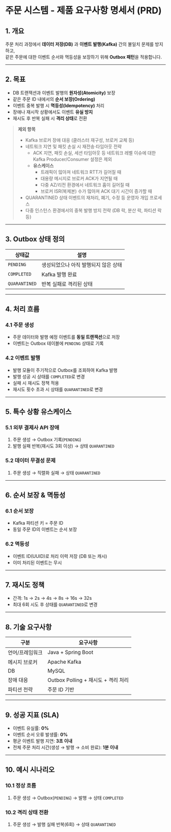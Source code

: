 # 주문 시스템 - 제품 요구사항 명세서 (PRD)

## 1. 개요
주문 처리 과정에서 **데이터 저장(DB)** 과 **이벤트 발행(Kafka)** 간의 불일치 문제를 방지하고,  
같은 주문에 대한 이벤트 순서와 멱등성을 보장하기 위해 **Outbox 패턴**을 적용합니다.

---

## 2. 목표
- DB 트랜잭션과 이벤트 발행의 **원자성(Atomicity)** 보장
- 같은 주문 ID 내에서의 **순서 보장(Ordering)**
- 이벤트 중복 발행 시 **멱등성(Idempotency)** 처리
- 장애나 재시작 상황에서도 이벤트 **유실 방지**
- 재시도 후 반복 실패 시 **격리 상태**로 전환

> **제외 항목**
> - Kafka 브로커 장애 대응 (클러스터 재구성, 브로커 교체 등)
> - 네트워크 지연 및 패킷 손실 시 재전송·타임아웃 전략
>   - ACK 지연, 패킷 손실, 세션 타임아웃 등 네트워크 레벨 이슈에 대한 Kafka Producer/Consumer 설정은 제외
>   - **유스케이스**
>     - 트래픽이 많아져 네트워크 RTT가 길어질 때
>     - 대용량 메시지로 브로커 ACK가 지연될 때
>     - 다중 AZ/리전 환경에서 네트워크 홉이 길어질 때
>     - 브로커 ISR(복제본) 수가 많아져 ACK 대기 시간이 증가할 때
> - QUARANTINED 상태 이벤트의 재처리, 폐기, 수정 등 운영자 개입 프로세스
> - 다중 인스턴스 환경에서의 중복 발행 방지 전략 (DB 락, 분산 락, 파티션 락 등)

---

## 3. Outbox 상태 정의

| 상태값        | 설명 |
|---------------|------|
| `PENDING`     | 생성되었으나 아직 발행되지 않은 상태 |
| `COMPLETED`   | Kafka 발행 완료 |
| `QUARANTINED` | 반복 실패로 격리된 상태 |

---

## 4. 처리 흐름

### 4.1 주문 생성
- 주문 데이터와 발행 예정 이벤트를 **동일 트랜잭션**으로 저장
- 이벤트는 Outbox 테이블에 `PENDING` 상태로 기록

### 4.2 이벤트 발행
- 발행 모듈이 주기적으로 Outbox를 조회하여 Kafka 발행
- 발행 성공 시 상태를 `COMPLETED`로 변경
- 실패 시 재시도 정책 적용
- 재시도 횟수 초과 시 상태를 `QUARANTINED`로 변경

---

## 5. 특수 상황 유스케이스

### 5.1 외부 결제사 API 장애
1. 주문 생성 → Outbox 기록(`PENDING`)
2. 발행 실패 반복(재시도 3회 이상) → 상태 `QUARANTINED`

### 5.2 데이터 무결성 문제
1. 주문 생성 → 직렬화 실패 → 상태 `QUARANTINED`

---

## 6. 순서 보장 & 멱등성

### 6.1 순서 보장
- Kafka 파티션 키 = 주문 ID
- 동일 주문 ID의 이벤트는 순서 보장

### 6.2 멱등성
- 이벤트 ID(UUID)로 처리 이력 저장 (DB 또는 캐시)
- 이미 처리된 이벤트는 무시

---

## 7. 재시도 정책
- 간격: 1s → 2s → 4s → 8s → 16s → 32s
- 최대 6회 시도 후 상태를 `QUARANTINED`로 변경

---

## 8. 기술 요구사항

| 구분 | 요구사항 |
|------|----------|
| 언어/프레임워크 | Java + Spring Boot |
| 메시지 브로커 | Apache Kafka |
| DB | MySQL |
| 장애 대응 | Outbox Polling + 재시도 + 격리 처리 |
| 파티션 전략 | 주문 ID 기반 |

---

## 9. 성공 지표 (SLA)
- 이벤트 유실률: **0%**
- 이벤트 순서 오류 발생률: **0%**
- 평균 이벤트 발행 지연: **3초 이내**
- 전체 주문 처리 시간(생성 → 발행 → 소비 완료): **1분 이내**

---

## 10. 예시 시나리오

### 10.1 정상 흐름
1. 주문 생성 → Outbox(`PENDING`) → 발행 → 상태 `COMPLETED`

### 10.2 격리 상태 전환
1. 주문 생성 → 발행 실패 반복(6회) → 상태 `QUARANTINED`
